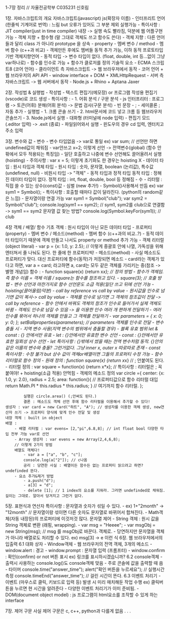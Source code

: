 1-7장 정리 // 자율전공학부 C035231 신호림

1장. 자바스크립트의 개요
    자바스크립트(javascript) js(확장자 이름)
        - 인터프리트 언어(한줄씩 기계어로 번역) : 느림 but 오류가 있어도 그 부분 제외 실행가능
            - 특이사항 : JIT compiler(just in time compiler) 내장 -> 실행 속도 빨라짐, 덕분에 웹 어플구현 가능
        - 객체 지향 + 함수형 (말 그대로 객체도 쓰고 함수도 쓴다)
            - 객체 지향 : 다른 언어들과 달리 class 가 아니라 prototype 을 상속
                - property - 멤버 변수 / method - 멤버 함수 (c++과 비교)
                - 객체만든 후에도 멤버들 동적 추가 가능, 이하 동적 프로토타입 기반 객체지향언어
        - 동적 타입 -> 변수 타입이 없다. (float, double, int 등...없이 그냥 var하나로)
        - 함수를 인수로 가능 + 함수가 클로저를 정의
    기술적 요소
        - ECMA 스크립트8 (코어 언어)
        - 클라이언트 측 자바스크립트 -> 웹 브라우저에서 동작
            - 코어 언어 + 웹 브라우저의 API 
                API - window interface + DOM + XMLHttpRequest
        - 서버 측 자바스크립트 -> 웹 서버에서 동작
            - Node.js + Rhino + Aptana Jaxer

2장. 작성법 & 실행법
    - 작성법
        - 텍스트 편집기(메모장) or 프로그램 작성용 편집기(vscode)로 코드 생성
        - 특이사항 : 
            - 1. 어휘 분석 / 구문 분석
                - js 인터프리터 : 프로그램 -> 토큰(어휘) 분해(어휘 분석) -> 문법 검사(구문 분석)
                - 빈 문장 - ;
                - 세미콜론 ; 자동 추가
    - 실행법
        - 1. 크롬 콘솔 쓰기
        - 2. html문서에 코드 넣고 크롬 등 웹브라우저 콘솔쓰기
        - 3. Node.js에서 실행
            - 대화형 (터미널에 node 입력)
            - 편집기 모드 (.editor 입력) -> .exit (종료)
            - 파일읽어와서 실행
                - 윈도우의 경우 cd 입력, 엔터치고 주소 입력

3장. 변수와 값
    - 변수
        - 변수 타입없음 -> var로 통일 ex) var sum; // 선언만 하면 undefined값이 채워짐
        - var안쓰고 x=2; 이렇게 선언 -> 전역변수(global) (함수 안팎에서 모두 적용되는 특징임)
        - 일단 호출하고 나중에 변수 선언해도 끌어올려서 실행(hoisting) 
            - 주의사항 : var x = 5; 이렇게 초기화도 한 경우는 hoisting X
    - 데이터 타입 : 원시 타입과 객체 타입
        - 원시 타입 : 숫자, 문자열, boolean (논리값), 특수값(undefined, null)
        - 비원시 타입 -> "객체"
        - 동적 타입과 정적 타입
            동적 타입 : 정해진 데이터 타입이 없다.
            정적 타입 : int, float, double, bool 등 정해짐
    - 수
        - 리터럴 : 직접 쓸 수 있는 상수(const)값
    - 심벌 (new 추가!)
        - Symbol()사용해서 만듬 ex) var sym1 = Symbol();
        - 특이사항 : 호출할 때마다 값이 달라진다. (python의 random같은 느낌)
        - 문자열이랑 연결 가능
            var sym1 = Symbol("club");
            var sym2 = Symbol("club");
            console.log(sym1 == sym2); // sym1, sym2를 club으로 연결함 -> sym1 == sym2
            문자열 값 찾는 방법? console.log(Symbol.keyFor(sym1)); // club

4장 객체 / 배열/ 함수 기초
    객체 : 원시 타입이 아닌 모든 데이터 타입
        - 프로퍼티(property) - 멤버 변수 / 메소드(method) - 멤버 함수 (c++과의 비교..?)
            - 동적 데이터 타입이기 때문에 객체 만들고 나서도 property or method 추가 가능
            - 객체 리터럴 (object literal)
                - var p = {x: 1.0, y: 2.5}; // 이렇게 중괄호 안에 나열, 가독성을 위해 엔터쳐서 줄 나눠도 된다. 한 줄에 한 프로퍼티씩!
        - 메소드(method) - 사실 메소드도 프로퍼티가 맞다. 대신 프로퍼티에 함수(동작)가 저장되면 메소드
            - card라는 객체가 있다고 하면, var a = card; 라고하면 a, card는 모두 같은 객체를 가리키는 중(참조 -> 별명 개념임)
    함수 : 
        - function square(x) {return x*x}; // 정의 방법
            - 함수가 객체임. 즉 함수 이름 = 객체 이름 / square는 함수를 참조하고 있다.
        - square(3); // 호출 방법
        - 변수 선언과 마찬가지로 함수 선언문도 소급 적용(일단 쓰고 뒤에 선언 가능 - hoisting(끌어올림)덕분)
        - call by reference vs call by value
            - 원시값을 인수로 넘기면 값이 복사-> call by value
            - 객체를 인수로 넘기면 그 객체의 참조값이 전달 -> call by reference
                - 함수 안에서 바꿔도 객체의 참조가 인수로 들어가서 실제 객체도 바뀜
        - 객체도 인수로 넘길 수 있음 -> 을 이용한 인수 여러 개 편하게 전달하기
            - 여러 인수를 묶어서 하나의 객체를 만들고 그 객체를 전달하기
                - var parameters = {
                    x: 0;
                    y: 0;
                };
                setBallproperties(parameters); // parameters 객체를 인수로 전달
        - 변수 충돌 시 - 지역 변수 사용(지역 변수의 범위에서 충돌할 경우)
        - 블록 유효 범위 let & const : {} 안에서만 유효
            - let : {}안에서만 유효한 변수 선언
            - const : {}안에서만 유효한 일회성 상수 선언
            - let 특이사항 : {}밖에서 썼을 때는 전역 변수처럼 동작. {}안의 같은 이름의 변수와 충돌? 그런거없다. 그냥 inner x, outer x 따로따로 존재
            - const 특이사항 : 수정 불가 but 상수 값이 객체or배열이면 그들의 프로퍼티 수정 가능
        - 함수 리터럴로 함수 정의
            - 원래 정의 : function square(x) {return x*x} // ; 안붙여도 된다.
            - 리터럴 정의 : var square = function(x) {return x*x}; // 특이사항 : 리터럴은 ; 꼭 붙여야! + hoisting(소급 적용) 안먹힘
        - 객체의 메소드 정의
            var circle ={
                center: {x: 1.0, y: 2.0},
                radius = 2.5;
                area: function(){ // 프로퍼티값으로 함수 리터럴 대입
                    return Math.PI * this.radius * this.radius;
                } // 여기까지 함수 리터럴.
            };

            실행은 circle.area() (;안써도 된다.)
            결론 : 메소드도 객체 선언 후에 함수 리터럴을 이용해서 추가할 수 있다!
    생성자 : var card = new Card("하트", "A"); // 생성자를 이용한 객체 생성, new연산자 쓰기 -> 프로퍼티 양식에 맞게 인수 전달 및 생성
    내장 객체 : built in object
    배열 : 
        - 배열 리터럴 : var evens= [2,"pi",6.8,8]; // int float bool 다양한 타입 전부 가능 var로 선언
        - Array 생성자 : var evens = new Array(2,4,6,8); 
        // 이렇게 2가지 방법
        배열도 객체다!
            - var a = ["a", "b", "c"];
            console.log(a["2"]); // c나옴
            공리 : 당연한 사실 : 배열이든 함수든 없는 프로퍼티 읽으려고 하면? undefinded 뜬다.
        - 요소 추가&제거 방법
            - a.push("d");
            - a[3] = "d";
            - delete [1]; // 1 index의 요소를 지워라. 그러면 undefinded로 채워짐. 길이는 그대로. 알아서 당겨지고 그런거 없다.
5장. 표현식과 연산자
    특이사항 : 문자열과 숫자가 섞일 수 있다.
        - ex) 1+"2month" -> "12month" // 문자열이랑 섞이면 다른 숫자도 문자열로 바뀌어서 합쳐진다.
        - Math객체(자동 내장된)의 프로퍼티에 이것저것 많다.
    문자열 제어
        - String 객체 : 원시 값을 String 객체로 변환 (래핑, wrapping). 
        - var msg = "Heeee";
        - var msgObj = new String(msg); // msg 를 msgObj로 바꾼다. 객체로.
        - 당연하지만 문자열을 객체가 아니라 배열로도 처리할 수 있다. ex) msg[3] -> e 이런 식
6장. 웹 브라우저에서의 입출력
    6.1 대화 상자
        - Window객체 - 웹 브라우저의 전역 객체,  3개의 메소드
            - window.alert : 경고
            - window.prompt : 문자열 입력 (프롬프터)
            - window.confirm : 확인(confirm) or not 버튼 표시 ex) 링크를 표시하시겠습니까?
    6.2 console객체 - 출력시 사용하는 console.log()도 console객체 맞음
        - 주로 콘솔에 값을 출력할 때 씀
        - 타이머
            console.time("answer_time");
            alert("확인 버튼을 누르세요"); // 실행시간 측정
            console.timeEnd("answer_time"); // 걸린 시간이 뜬다.
    6.3 이벤트 처리기
        - 이벤트 (마우스로 클릭, 키보드로 입력 등) 발생 시 미리 매치해둔 작업 수행
        ex) 클릭버튼을 누르면 현 시간을 알려준다
        - 다양한 이벤트 처리기가 이미 준비됨.
        - DOM(document object model) : js 프로그램이 html요소를 조작할 수 있게 하는 interface
        
7장. 제어 구문
    사실 제어 구문은 c, c++, python과 다를게 없음 . . .

